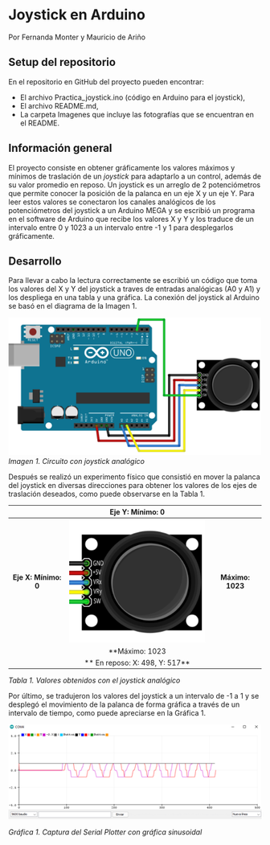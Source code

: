 # Joystick en Arduino
Por Fernanda Monter y Mauricio de Ariño

## Setup del repositorio
En el repositorio en GitHub del proyecto pueden encontrar:
- El archivo Practica_joystick.ino (código en Arduino para el joystick),
- El archivo README.md,
- La carpeta Imagenes que incluye las fotografías que se encuentran en el README.

## Información general
El proyecto consiste en obtener gráficamente los valores máximos y mínimos de traslación de un *joystick* para adaptarlo a un control, además de su valor promedio en reposo. Un joystick es un arreglo de 2 potenciómetros que permite conocer la posición de la palanca en un eje X y un eje Y. Para leer estos valores se conectaron los canales analógicos de los potenciómetros del joystick a un Arduino MEGA y se escribió un programa en el software de Arduino que recibe los valores X y Y y los traduce de un intervalo entre 0 y 1023 a un intervalo entre -1 y 1 para desplegarlos gráficamente.

## Desarrollo
Para llevar a cabo la lectura correctamente se escribió un código que toma los valores del X y Y del joystick a traves de entradas analógicas (A0 y A1) y los despliega en una tabla y una gráfica. La conexión del joystick al Arduino se basó en el diagrama de la Imagen 1.

![Diagrama](https://github.com/fmonter11/Joystick-en-Arduino/blob/main/Imagenes/Diagrama.png)
*Imagen 1. Circuito con joystick analógico*

Después se realizó un experimento físico que consistió en mover la palanca del joystick en diversas direcciones para obtener los valores de los ejes de traslación deseados, como puede observarse en la Tabla 1.

|         |   Eje Y:  Mínimo: 0   |   |
| :-------------: |:-------------:| :-------------:|
| **Eje X: Mínimo: 0**   | ![Joystick](https://github.com/fmonter11/Joystick-en-Arduino/blob/main/Imagenes/JoyTable.png) |**Máximo: 1023** |
|     | **Máximo: 1023       |   |
|     | ** En reposo: X: 498, Y: 517**    |   |

*Tabla 1. Valores obtenidos con el joystick analógico*

Por último, se tradujeron los valores del joystick a un intervalo de -1 a 1 y se desplegó el movimiento de la palanca de forma gráfica a través de un intervalo de tiempo, como puede apreciarse en la Gráfica 1.

![Monitor serial](https://github.com/fmonter11/Joystick-en-Arduino/blob/main/Imagenes/Monitor.png)

*Gráfica 1. Captura del Serial Plotter con gráfica sinusoidal*


